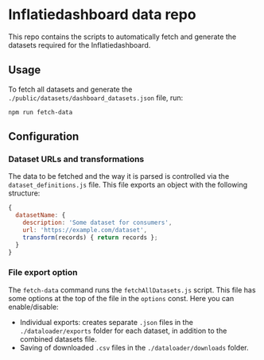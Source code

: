 # Inflatiedashboard data repo

This repo contains the scripts to automatically fetch and generate the datasets required for the Inflatiedashboard.

## Usage

To fetch all datasets and generate the `./public/datasets/dashboard_datasets.json` file, run:
```
npm run fetch-data
```

## Configuration

### Dataset URLs and transformations

The data to be fetched and the way it is parsed is controlled via the `dataset_definitions.js` file. This file exports an object with the following structure:

```javascript
{
  datasetName: {
    description: 'Some dataset for consumers',
    url: 'https://example.com/dataset',
    transform(records) { return records };
  }
}
```

### File export option

The `fetch-data` command runs the `fetchAllDatasets.js` script. This file has some options at the top of the file in the `options` const. Here you can enable/disable:

* Individual exports: creates separate `.json` files in the `./dataloader/exports` folder for each dataset, in addition to the combined datasets file.
* Saving of downloaded `.csv` files in the `./dataloader/downloads` folder.